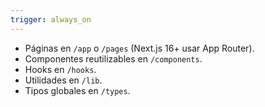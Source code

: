 ```yaml
---
trigger: always_on
---
```


- Páginas en `/app` o `/pages` (Next.js 16+ usar App Router).
- Componentes reutilizables en `/components`.
- Hooks en `/hooks`.
- Utilidades en `/lib`.
- Tipos globales en `/types`. 